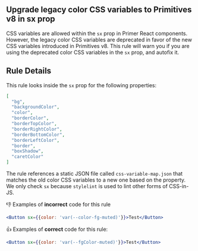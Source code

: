 ## Upgrade legacy color CSS variables to Primitives v8 in sx prop

CSS variables are allowed within the `sx` prop in Primer React components. However, the legacy color CSS variables are
deprecated in favor of the new CSS variables introduced in Primitives v8. This rule will warn you if you are using the
deprecated color CSS variables in the `sx` prop, and autofix it.

## Rule Details

This rule looks inside the `sx` prop for the following properties:

```json
[
  "bg",
  "backgroundColor",
  "color",
  "borderColor",
  "borderTopColor",
  "borderRightColor",
  "borderBottomColor",
  "borderLeftColor",
  "border",
  "boxShadow",
  "caretColor"
]
```

The rule references a static JSON file called `css-variable-map.json` that matches the old color CSS variables to a new
one based on the property. We only check `sx` because `stylelint` is used to lint other forms of CSS-in-JS.

👎 Examples of **incorrect** code for this rule

```jsx
<Button sx={{color: 'var(--color-fg-muted)'}}>Test</Button>
```

👍 Examples of **correct** code for this rule:

```jsx
<Button sx={{color: 'var(--fgColor-muted)'}}>Test</Button>
```
